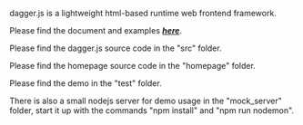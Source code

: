 dagger.js is a lightweight html-based runtime web frontend framework.

Please find the document and examples ***[here](https://daggerjs.org/)***.

Please find the dagger.js source code in the "src" folder.

Please find the homepage source code in the "homepage" folder.

Please find the demo in the "test" folder.

There is also a small nodejs server for demo usage in the "mock_server" folder, start it up with the commands "npm install" and "npm run nodemon".
